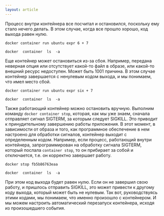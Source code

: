 ```yaml
---
layout: article
---
```

Процесс внутри контейнера все посчитал и остановился, поскольку ему стало нечего делать. В этом случае, когда все прошло хорошо, код выхода равен нулю.

```
docker container run ubuntu expr 6 + 7
```

```
docker  container  ls  -a
```

Еще контейнер может остановиться из-за сбоя. Например, передана неверная опция или отсутствует какой-то файл в образе, или какой-то внешний ресурс недоступен. Может быть 1001 причина. В этом случае контейнер завершается с ненулевым кодом выхода, и мы понимаем, что имел место сбой.

```
docker container run ubuntu expr six + 7
```

```
docker  container  ls  -a
```

Также работающий контейнер можно остановить вручную. Выполним команду `docker container stop`, которая, как мы уже знаем, сначала отправляет сигнал SIGTERM, за которым следует SIGKILL. Это приводит к принудительному завершению работы приложения. В этот момент, в зависимости от образа и того, как программное обеспечение в нем настроено для обработки сигналов, контейнер выходит с определенным кодом. Например, если процесс, работающий внутри контейнера, запрограммирован на обработку сигнала SIGTERM, который послала `container stop`, то он прибирает за собой и отключается, т.е. он корректно завершает работу. 

```
docker stop fb5b86763eaa
```

```
docker  container  ls  -a
```

При этом код выхода будет равен нулю. Если он не завершил свою работу, и пришлось отправить SIGKILL, это может привести к другому коду выхода, который может быть не нулевым. Так вот, руководствуясь этими кодами, мы понимаем, что именно произошло с контейнером. И мы можем настроить автоматический перезапуск контейнера, исходя из произошедшего события.
